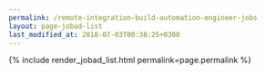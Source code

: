 ```yaml
---
permalink: /remote-integration-build-automation-engineer-jobs
layout: page-jobad-list
last_modified_at: 2018-07-03T00:38:25+0300
---
```

{% include render_jobad_list.html permalink=page.permalink %}
